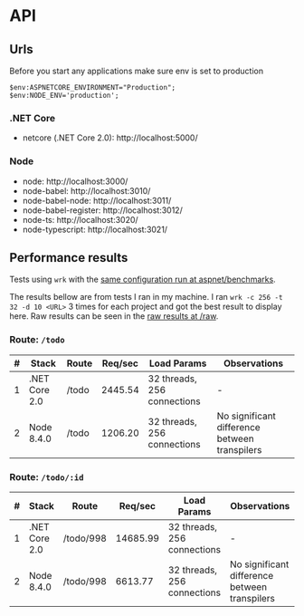 # API

## Urls

Before you start any applications make sure env is set to production

```
$env:ASPNETCORE_ENVIRONMENT="Production";
$env:NODE_ENV='production';
```

### .NET Core

- netcore (.NET Core 2.0): http://localhost:5000/

### Node

- node: http://localhost:3000/
- node-babel: http://localhost:3010/
- node-babel-node: http://localhost:3011/
- node-babel-register: http://localhost:3012/
- node-ts: http://localhost:3020/
- node-typescript: http://localhost:3021/

## Performance results

Tests using `wrk` with the [same configuration run at aspnet/benchmarks](https://github.com/aspnet/benchmarks/blob/dev/README.md).

The results bellow are from tests I ran in my machine. I ran `wrk -c 256 -t 32 -d 10 <URL>` 3 times for each project and got the best result to display here. Raw results can be seen in the [raw results at /raw](/raw).

### Route: `/todo`

| # | Stack | Route |  Req/sec | Load Params | Observations |
| - | ----- | ------ | -------- | ----------- | ------------ |
| 1 | .NET Core 2.0 | /todo | 2445.54 | 32 threads, 256 connections | - |
| 2 | Node 8.4.0 | /todo | 1206.20 | 32 threads, 256 connections | No significant difference between transpilers |

### Route: `/todo/:id`

| # | Stack | Route |  Req/sec | Load Params | Observations |
| - | ----- | ------ | -------- | ----------- | ------------ |
| 1 | .NET Core 2.0 | /todo/998 | 14685.99 | 32 threads, 256 connections | - |
| 2 | Node 8.4.0 | /todo/998 | 6613.77 | 32 threads, 256 connections | No significant difference between transpilers |
